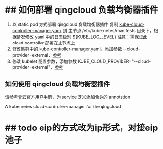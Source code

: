 ﻿# ## 如何部署 qingcloud 负载均衡器插件

1. 以 static pod 方式部署 qingcloud 负载均衡器插件
   复制 [kube-cloud-controller-manager.yaml](deploy/kube-cloud-controller-manager.yaml) 到 主节点 /etc/kubernetes/manifests 目录下，根据情况修改 yaml 中的日志级别 ${KUBE_LOG_LEVEL}
   注意：需保证此 cloud controller 部署在主节点上
2. 修改集群中的 kube-controller-manager.yaml，添加参数 --cloud-provider=external，[参考](https://github.com/QingCloudAppcenter/kubernetes/blob/master/confd/templates/k8s/kube-controller-manager.yaml.tmpl)
3. 修改 kubelet 配置参数，添加参数 KUBE_CLOUD_PROVIDER="--cloud-provider=external"，[参考](https://github.com/QingCloudAppcenter/kubernetes/blob/master/confd/templates/k8s/kubelet.tmpl)



## 如何使用 qingcloud 负载均衡器插件

请参考[青云官方用户手册](https://docs.qingcloud.com/product/container/k8s#%E8%B4%9F%E8%BD%BD%E5%9D%87%E8%A1%A1%E5%99%A8)，为 service 定义添加合适的 annotation

A kubernetes cloud-controller-manager for the qingcloud


# ## todo eip的方式改为ip形式，对接eip池子 